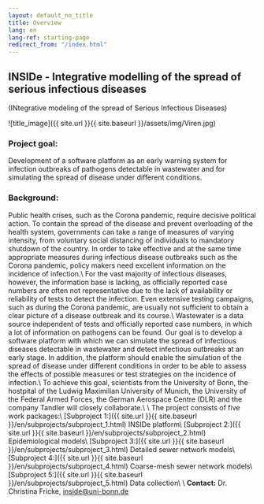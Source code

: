 ```yaml
---
layout: default_no_title
title: Overview
lang: en
lang-ref: starting-page
redirect_from: "/index.html"
---
```



## INSIDe - Integrative modelling of the spread of serious infectious diseases
(INtegrative modeling of the spread of Serious Infectious Diseases)

![title_image]({{ site.url }}{{ site.baseurl }}/assets/img/Viren.jpg)

### Project goal: 
Development of a software platform as an early warning system for infection outbreaks of pathogens detectable in wastewater and for simulating the spread of disease under different conditions.

### Background: 
Public health crises, such as the Corona pandemic, require decisive political action. To contain the spread of the disease and prevent overloading of the health system, governments can take a range of measures of varying intensity, from voluntary social distancing of individuals to mandatory shutdown of the country. In order to take effective and at the same time appropriate measures during infectious disease outbreaks such as the Corona pandemic, policy makers need excellent information on the incidence of infection.\\
For the vast majority of infectious diseases, however, the information base is lacking, as officially reported case numbers are often not representative due to the lack of availability or reliability of tests to detect the infection. Even extensive testing campaigns, such as during the Corona pandemic, are usually not sufficient to obtain a clear picture of a disease outbreak and its course.\\
Wastewater is a data source independent of tests and officially reported case numbers, in which a lot of information on pathogens can be found. Our goal is to develop a software platform with which we can simulate the spread of infectious diseases detectable in wastewater and detect infectious outbreaks at an early stage. In addition, the platform should enable the simulation of the spread of disease under different conditions in order to be able to assess the effects of possible measures or test strategies on the incidence of infection.\\
To achieve this goal, scientists from the University of Bonn, the hostpital of the Ludwig Maximilian University of Munich, the University of the Federal Armed Forces, the German Aerospace Centre (DLR) and the company Tandler will closely collaborate.\\
\\
The project consists of five work packages:\\
[Subproject 1:]({{ site.url }}{{ site.baseurl }}/en/subprojects/subproject_1.html) INSIDe platform\\
[Subproject 2:]({{ site.url }}{{ site.baseurl }}/en/subprojects/subproject_2.html) Epidemiological models\\
[Subproject 3:]({{ site.url }}{{ site.baseurl }}/en/subprojects/subproject_3.html) Detailed sewer network models\\
[Subproject 4:]({{ site.url }}{{ site.baseurl }}/en/subprojects/subproject_4.html) Coarse-mesh sewer network models\\
[Subproject 5:]({{ site.url }}{{ site.baseurl }}/en/subprojects/subproject_5.html) Data collection\\
\\
**Contact:** Dr. Christina Fricke, inside@uni-bonn.de